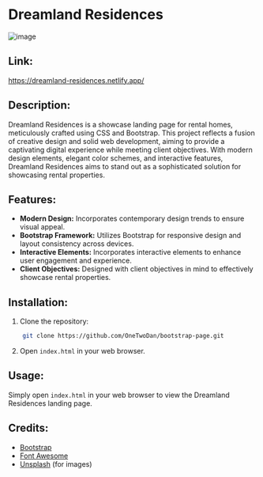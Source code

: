 # Dreamland Residences

![image](https://github.com/OneTwoDan/bootstrap-page/assets/88395978/6660d53d-6163-4597-967c-8ec25f2f4deb)

## Link:

https://dreamland-residences.netlify.app/

## Description:

Dreamland Residences is a showcase landing page for rental homes, meticulously crafted using CSS and Bootstrap. This project reflects a fusion of creative design and solid web development, aiming to provide a captivating digital experience while meeting client objectives. With modern design elements, elegant color schemes, and interactive features, Dreamland Residences aims to stand out as a sophisticated solution for showcasing rental properties.

## Features:

- **Modern Design:** Incorporates contemporary design trends to ensure visual appeal.
- **Bootstrap Framework:** Utilizes Bootstrap for responsive design and layout consistency across devices.
- **Interactive Elements:** Incorporates interactive elements to enhance user engagement and experience.
- **Client Objectives:** Designed with client objectives in mind to effectively showcase rental properties.
  
## Installation:

1. Clone the repository:

```bash
    git clone https://github.com/OneTwoDan/bootstrap-page.git
```

2. Open `index.html` in your web browser.

## Usage:

Simply open `index.html` in your web browser to view the Dreamland Residences landing page.

## Credits:

- [Bootstrap](https://getbootstrap.com/)
- [Font Awesome](https://fontawesome.com/)
- [Unsplash](https://unsplash.com/) (for images)
